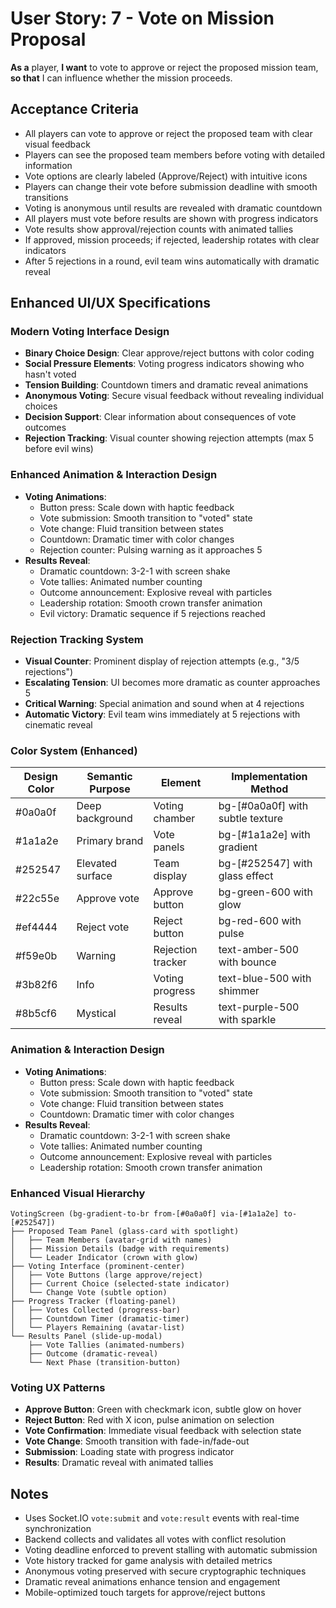# User Story: 7 - Vote on Mission Proposal

**As a** player,
**I want** to vote to approve or reject the proposed mission team,
**so that** I can influence whether the mission proceeds.

## Acceptance Criteria

* All players can vote to approve or reject the proposed team with clear visual feedback
* Players can see the proposed team members before voting with detailed information
* Vote options are clearly labeled (Approve/Reject) with intuitive icons
* Players can change their vote before submission deadline with smooth transitions
* Voting is anonymous until results are revealed with dramatic countdown
* All players must vote before results are shown with progress indicators
* Vote results show approval/rejection counts with animated tallies
* If approved, mission proceeds; if rejected, leadership rotates with clear indicators
* After 5 rejections in a round, evil team wins automatically with dramatic reveal

## Enhanced UI/UX Specifications

### Modern Voting Interface Design
- **Binary Choice Design**: Clear approve/reject buttons with color coding
- **Social Pressure Elements**: Voting progress indicators showing who hasn't voted
- **Tension Building**: Countdown timers and dramatic reveal animations
- **Anonymous Voting**: Secure visual feedback without revealing individual choices
- **Decision Support**: Clear information about consequences of vote outcomes
- **Rejection Tracking**: Visual counter showing rejection attempts (max 5 before evil wins)

### Enhanced Animation & Interaction Design
- **Voting Animations**:
  - Button press: Scale down with haptic feedback
  - Vote submission: Smooth transition to "voted" state
  - Vote change: Fluid transition between states
  - Countdown: Dramatic timer with color changes
  - Rejection counter: Pulsing warning as it approaches 5
- **Results Reveal**:
  - Dramatic countdown: 3-2-1 with screen shake
  - Vote tallies: Animated number counting
  - Outcome announcement: Explosive reveal with particles
  - Leadership rotation: Smooth crown transfer animation
  - Evil victory: Dramatic sequence if 5 rejections reached

### Rejection Tracking System
- **Visual Counter**: Prominent display of rejection attempts (e.g., "3/5 rejections")
- **Escalating Tension**: UI becomes more dramatic as counter approaches 5
- **Critical Warning**: Special animation and sound when at 4 rejections
- **Automatic Victory**: Evil team wins immediately at 5 rejections with cinematic reveal

### Color System (Enhanced)
| Design Color | Semantic Purpose | Element | Implementation Method |
|--------------|-----------------|---------|------------------------|
| #0a0a0f | Deep background | Voting chamber | bg-[#0a0a0f] with subtle texture |
| #1a1a2e | Primary brand | Vote panels | bg-[#1a1a2e] with gradient |
| #252547 | Elevated surface | Team display | bg-[#252547] with glass effect |
| #22c55e | Approve vote | Approve button | bg-green-600 with glow |
| #ef4444 | Reject vote | Reject button | bg-red-600 with pulse |
| #f59e0b | Warning | Rejection tracker | text-amber-500 with bounce |
| #3b82f6 | Info | Voting progress | text-blue-500 with shimmer |
| #8b5cf6 | Mystical | Results reveal | text-purple-500 with sparkle |

### Animation & Interaction Design
- **Voting Animations**:
  - Button press: Scale down with haptic feedback
  - Vote submission: Smooth transition to "voted" state
  - Vote change: Fluid transition between states
  - Countdown: Dramatic timer with color changes
- **Results Reveal**:
  - Dramatic countdown: 3-2-1 with screen shake
  - Vote tallies: Animated number counting
  - Outcome announcement: Explosive reveal with particles
  - Leadership rotation: Smooth crown transfer animation

### Enhanced Visual Hierarchy
```
VotingScreen (bg-gradient-to-br from-[#0a0a0f] via-[#1a1a2e] to-[#252547])
├── Proposed Team Panel (glass-card with spotlight)
│   ├── Team Members (avatar-grid with names)
│   ├── Mission Details (badge with requirements)
│   └── Leader Indicator (crown with glow)
├── Voting Interface (prominent-center)
│   ├── Vote Buttons (large approve/reject)
│   ├── Current Choice (selected-state indicator)
│   └── Change Vote (subtle option)
├── Progress Tracker (floating-panel)
│   ├── Votes Collected (progress-bar)
│   ├── Countdown Timer (dramatic-timer)
│   └── Players Remaining (avatar-list)
└── Results Panel (slide-up-modal)
    ├── Vote Tallies (animated-numbers)
    ├── Outcome (dramatic-reveal)
    └── Next Phase (transition-button)
```

### Voting UX Patterns
- **Approve Button**: Green with checkmark icon, subtle glow on hover
- **Reject Button**: Red with X icon, pulse animation on selection
- **Vote Confirmation**: Immediate visual feedback with selection state
- **Vote Change**: Smooth transition with fade-in/fade-out
- **Submission**: Loading state with progress indicator
- **Results**: Dramatic reveal with animated tallies

## Notes

* Uses Socket.IO `vote:submit` and `vote:result` events with real-time synchronization
* Backend collects and validates all votes with conflict resolution
* Voting deadline enforced to prevent stalling with automatic submission
* Vote history tracked for game analysis with detailed metrics
* Anonymous voting preserved with secure cryptographic techniques
* Dramatic reveal animations enhance tension and engagement
* Mobile-optimized touch targets for approve/reject buttons
